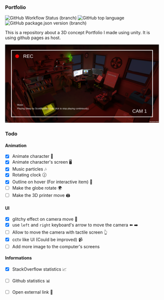 ### Portfolio

![GitHub Workflow Status (branch)](https://img.shields.io/github/workflow/status/axel7083/Portfolio/Node.js%20CI/master)
![GitHub top language](https://img.shields.io/github/languages/top/axel7083/Portfolio)
![GitHub package.json version (branch)](https://img.shields.io/github/package-json/v/axel7083/Portfolio/master?label=version)

This is a repository about a 3D concept Portfolio I made using unity. It is using github pages as host.

![Demo](https://github.com/axel7083/Portfolio/blob/master/screenshots/demo.PNG)

### Todo

#### Animation

- [x] Animate character :adult:
- [x] Animate character's screen :desktop_computer:
- [x] Music particles :notes:
- [x] Rotating clock :clock130:
- [x] Outline on hover (For interactive item) :black_square_button:
- [ ] Make the globe rotate :earth_africa:
- [ ] Make the 3D printer move :printer:

#### UI 

- [x] glitchy effect on camera move :movie_camera:
- [x] use `left` and `right` keyboard's arrow to move the camera :arrow_left: :arrow_right:
- [ ] Allow to move the camera with tactile screen :point_up_2:
- [x] cctv like UI (Could be improved) :video_camera:	
- [ ] Add more image to the computer's screens

#### Informations

- [x] StackOverflow statistics :chart_with_upwards_trend:
- [ ] Github statistics :bar_chart:
- [ ] Open external link :link:

